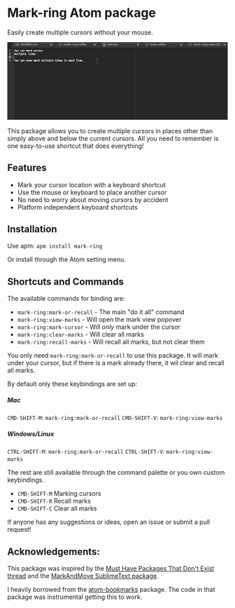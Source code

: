 # Mark-ring Atom package

Easily create multiple cursors without your mouse.

![A screencast of mark-ring in action](https://raw.githubusercontent.com/JHonaker/mark-ring/master/mark-ring.gif)

This package allows you to create multiple cursors in places other than simply above and below the current cursors. All you need to remember is one easy-to-use shortcut that does everything!

## Features

* Mark your cursor location with a keyboard shortcut
* Use the mouse or keyboard to place another cursor
* No need to worry about moving cursors by accident
* Platform independent keyboard shortcuts

## Installation

Use apm: `apm install mark-ring`

Or install through the Atom setting menu.

## Shortcuts and Commands

The available commands for binding are:

* `mark-ring:mark-or-recall` - The main "do it all" command
* `mark-ring:view-marks` - Will open the mark view popover
* `mark-ring:mark-cursor` - Will *only* mark under the cursor
* `mark-ring:clear-marks` - Will clear all marks
* `mark-ring:recall-marks` - Will recall all marks, but not clear them

You only need `mark-ring:mark-or-recall` to use this package. It will mark under your cursor, but if there is a mark already there, it wil clear and recall all marks.

By default only these keybindings are set up:

##### Mac

`CMD-SHIFT-M`: `mark-ring:mark-or-recall`
`CMD-SHIFT-V`: `mark-ring:view-marks`

##### Windows/Linux

`CTRL-SHIFT-M`: `mark-ring:mark-or-recall`
`CTRL-SHIFT-V`: `mark-ring:view-marks`

The rest are still available through the command palette or you own custom keybindings.


- `CMD-SHIFT-M` Marking cursors
- `CMD-SHIFT-R` Recall marks
- `CMD-SHIFT-C` Clear all marks

If anyone has any suggestions or ideas, open an issue or submit a pull request!

## Acknowledgements:

This package was inspired by the [Must Have Packages That Don't Exist thread](https://discuss.atom.io/t/must-have-packages-that-dont-exist/12665) and the [MarkAndMove SublimeText package](https://github.com/colinta/SublimeMarkAndMove).

I heavily borrowed from the [atom-bookmarks](https://github.com/atom/bookmarks) package. The code in that package was instrumental getting this to work.
